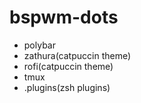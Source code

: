 # bspwm-dots
- polybar
- zathura(catpuccin theme)
- rofi(catpuccin theme)
- tmux
- .plugins(zsh plugins)
